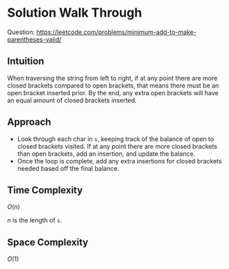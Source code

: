 # Solution Walk Through
Question: https://leetcode.com/problems/minimum-add-to-make-parentheses-valid/

## Intuition
When traversing the string from left to right, if at any point there are more closed brackets compared to open brackets, that means there must be an open bracket inserted prior. By the end, any extra open brackets will have an equal amount of closed brackets inserted.

## Approach
- Look through each char in `s`, keeping track of the balance of open to closed brackets visited. If at any point there are more closed brackets than open brackets, add an insertion, and update the balance.
- Once the loop is complete, add any extra insertions for closed brackets needed based off the final balance.

## Time Complexity
$O(n)$

$n$ is the length of `s`.

## Space Complexity
$O(1)$